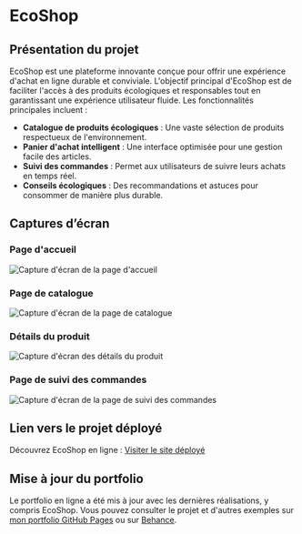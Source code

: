 # EcoShop

## Présentation du projet
EcoShop est une plateforme innovante conçue pour offrir une expérience d'achat en ligne durable et conviviale. L'objectif principal d'EcoShop est de faciliter l'accès à des produits écologiques et responsables tout en garantissant une expérience utilisateur fluide. Les fonctionnalités principales incluent :

- **Catalogue de produits écologiques** : Une vaste sélection de produits respectueux de l'environnement.
- **Panier d'achat intelligent** : Une interface optimisée pour une gestion facile des articles.
- **Suivi des commandes** : Permet aux utilisateurs de suivre leurs achats en temps réel.
- **Conseils écologiques** : Des recommandations et astuces pour consommer de manière plus durable.

## Captures d’écran

### Page d'accueil
![Capture d'écran de la page d'accueil](images/homepage.png)

### Page de catalogue
![Capture d'écran de la page de catalogue](images/catalog.png)

### Détails du produit
![Capture d'écran des détails du produit](images/product_details.png)

### Page de suivi des commandes
![Capture d'écran de la page de suivi des commandes](images/order_tracking.png)

## Lien vers le projet déployé
Découvrez EcoShop en ligne : [Visiter le site déployé](https://www.ecoshop.example.com)

## Mise à jour du portfolio
Le portfolio en ligne a été mis à jour avec les dernières réalisations, y compris EcoShop. Vous pouvez consulter le projet et d'autres exemples sur [mon portfolio GitHub Pages](https://username.github.io/portfolio) ou sur [Behance](https://www.behance.net/username).

